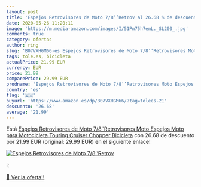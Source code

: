 ```yaml
---
layout: post
title: 'Espejos Retrovisores de Moto 7/8’’Retrov al 26.68 % de descuento'
date: 2020-05-26 11:20:11
image: 'https://m.media-amazon.com/images/I/51Pm75h7emL._SL200_.jpg'
comments: true
category: ofertas
author: ring
slug: 'B07VXHGM66-es Espejos Retrovisores de Moto 7/8’’Retrovisores Moto...'
tags: tole.es, bicicleta
actualPrice: 21.99 EUR
currency: EUR
price: 21.99
comparePrice: 29.99 EUR
prodname: 'Espejos Retrovisores de Moto 7/8’’Retrovisores Moto Espejos Moto para Motocicleta Touring Cruiser Chopper Bicicleta'
country: 'es'
flag: '🇪🇸'
buyurl: 'https://www.amazon.es/dp/B07VXHGM66/?tag=tolees-21'
descuento: '26.68'
average: '21.99'
---
```


Está [Espejos Retrovisores de Moto 7/8’’Retrovisores Moto Espejos Moto para Motocicleta Touring Cruiser Chopper Bicicleta](https://www.amazon.es/dp/B07VXHGM66/?tag=tolees-21) con 26.68 de descuento por 21.99 EUR (original: 29.99 EUR) en el siguiente enlace!

[![Espejos Retrovisores de Moto 7/8’’Retrov](https://m.media-amazon.com/images/I/51Pm75h7emL._SL200_.jpg)](https://www.amazon.es/dp/B07VXHGM66/?tag=tolees-21)

ℹ️:


[🛒 Ver la oferta!!](https://www.amazon.es/dp/B07VXHGM66/?tag=tolees-21)
